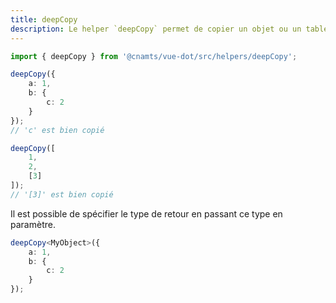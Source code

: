 ```yaml
---
title: deepCopy
description: Le helper `deepCopy` permet de copier un objet ou un tableau sans référence en profondeur.
---
```


<doc-tabs>

<doc-tab-item label="Utilisation">

```ts
import { deepCopy } from '@cnamts/vue-dot/src/helpers/deepCopy';

deepCopy({
	a: 1,
	b: {
		c: 2
	}
});
// 'c' est bien copié

deepCopy([
	1,
	2,
	[3]
]);
// '[3]' est bien copié
```

Il est possible de spécifier le type de retour en passant ce type en paramètre.

```ts
deepCopy<MyObject>({
	a: 1,
	b: {
		c: 2
	}
});
```

</doc-tab-item>

<doc-tab-item label="API">
<doc-api name="helpers/deep-copy"></doc-api>
</doc-tab-item>

</doc-tabs>
